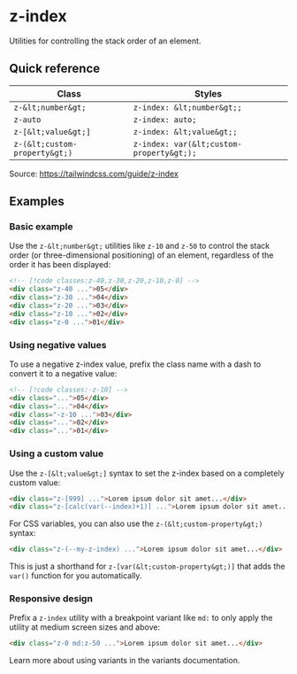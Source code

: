 # z-index

Utilities for controlling the stack order of an element.

## Quick reference

| Class | Styles |
|---|---|
| `z-&lt;number&gt;` | `z-index: &lt;number&gt;;` |
| `z-auto` | `z-index: auto;` |
| `z-[&lt;value&gt;]` | `z-index: &lt;value&gt;;` |
| `z-(&lt;custom-property&gt;)` | `z-index: var(&lt;custom-property&gt;);` |

Source: https://tailwindcss.com/guide/z-index

## Examples

### Basic example

Use the `z-&lt;number&gt;` utilities like `z-10` and `z-50` to control the stack order (or three-dimensional positioning) of an element, regardless of the order it has been displayed:

```html
<!-- [!code classes:z-40,z-30,z-20,z-10,z-0] -->
<div class="z-40 ...">05</div>
<div class="z-30 ...">04</div>
<div class="z-20 ...">03</div>
<div class="z-10 ...">02</div>
<div class="z-0 ...">01</div>
```

### Using negative values

To use a negative z-index value, prefix the class name with a dash to convert it to a negative value:

```html
<!-- [!code classes:-z-10] -->
<div class="...">05</div>
<div class="...">04</div>
<div class="-z-10 ...">03</div>
<div class="...">02</div>
<div class="...">01</div>
```

### Using a custom value

Use the `z-[&lt;value&gt;]` syntax to set the z-index based on a completely custom value:

```html
<div class="z-[999] ...">Lorem ipsum dolor sit amet...</div>
<div class="z-[calc(var(--index)+1)] ...">Lorem ipsum dolor sit amet...</div>
```

For CSS variables, you can also use the `z-(&lt;custom-property&gt;)` syntax:

```html
<div class="z-(--my-z-index) ...">Lorem ipsum dolor sit amet...</div>
```

This is just a shorthand for `z-[var(&lt;custom-property&gt;)]` that adds the `var()` function for you automatically.

### Responsive design

Prefix a `z-index` utility with a breakpoint variant like `md:` to only apply the utility at medium screen sizes and above:

```html
<div class="z-0 md:z-50 ...">Lorem ipsum dolor sit amet...</div>
```

Learn more about using variants in the variants documentation.
